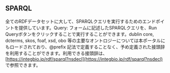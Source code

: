 ## SPARQL

全てのRDFデータセットに大して、SPARQLクエリを実行するためのエンドポイントを提供しています。Query: フォームに記述したSPARQLクエリを、Run Queryボタンをクリックすることで実行することができます。dublin core, dcterms, skos, foaf, xsd, obo 等の主要なオントロジーについては本ポータルにもロードされており、@prefix 記法で定義することなく、予め定義された接頭辞を利用することができます。利用できる接頭辞は、[https://integbio.jp/rdf/sparql?nsdecl](https://integbio.jp/rdf/sparql?nsdecl) で参照できます。


